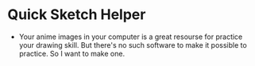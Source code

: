 # Quick Sketch Helper 
- Your anime images in your computer is a great resourse for practice your drawing skill. But there's no such software to make it possible to practice. So I want to make one.